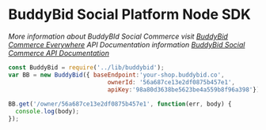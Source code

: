 # BuddyBid Social Platform Node SDK

*More information about BuddyBId Social Commerce visit [BuddyBid Commerce Everywhere](https://www.buddybid.com)*
*API Documentation information [BuddyBid Social Commerce API Documentation](https://buddybid.co/api/documentation/)*


```javascript
const BuddyBid = require('../lib/buddybid');
var BB = new BuddyBid({ baseEndpoint:'your-shop.buddybid.co',
                            ownerId: '56a687ce13e2df0875b457e1',
                            apiKey:'98a80d3638be5623be4a559b8f96a398'});
                            
BB.get('/owner/56a687ce13e2df0875b457e1', function(err, body) {
  console.log(body);
});                                                      
```